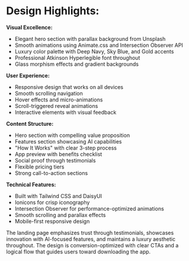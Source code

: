 # Design Highlights:

**Visual Excellence:**
- Elegant hero section with parallax background from Unsplash
- Smooth animations using Animate.css and Intersection Observer API
- Luxury color palette with Deep Navy, Sky Blue, and Gold accents
- Professional Atkinson Hyperlegible font throughout
- Glass morphism effects and gradient backgrounds

**User Experience:**
- Responsive design that works on all devices
- Smooth scrolling navigation
- Hover effects and micro-animations
- Scroll-triggered reveal animations
- Interactive elements with visual feedback

**Content Structure:**
- Hero section with compelling value proposition
- Features section showcasing AI capabilities
- "How It Works" with clear 3-step process
- App preview with benefits checklist
- Social proof through testimonials
- Flexible pricing tiers
- Strong call-to-action sections

**Technical Features:**
- Built with Tailwind CSS and DaisyUI
- Ionicons for crisp iconography
- Intersection Observer for performance-optimized animations
- Smooth scrolling and parallax effects
- Mobile-first responsive design

The landing page emphasizes trust through testimonials, showcases innovation with AI-focused features, and maintains a luxury aesthetic throughout. The design is conversion-optimized with clear CTAs and a logical flow that guides users toward downloading the app.
